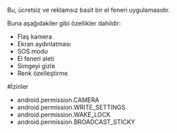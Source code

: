 Bu, ücretsiz ve reklamsız basit bir el feneri uygulamasıdır.

Buna aşağıdakiler gibi özellikler dahildir:
- Flaş kamera
- Ekran aydınlatması
- SOS modu
- El feneri aleti
- Simgeyi gizle
- Renk özelleştirme

#İzinler

- android.permission.CAMERA
- android.permission.WRITE_SETTINGS
- android.permission.WAKE_LOCK
- android.permission.BROADCAST_STICKY
